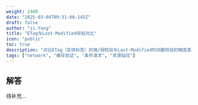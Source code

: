 ```yaml
---
weight: 2400
date: "2025-03-04T09:31:00.145Z"
draft: false
author: "zi.Yang"
title: "ETag与Last-Modified校验对比"
icon: "public"
toc: true
description: "对比ETag（实体标签）的强/弱校验与Last-Modified时间戳校验的精度差异，解释为何ETag能更精准地检测资源变化但可能增加计算开销。"
tags: ["network", "缓存验证", "条件请求", "资源指纹"]
---
```


## 解答

待补充...
